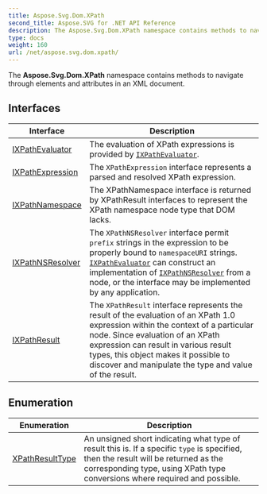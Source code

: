```yaml
---
title: Aspose.Svg.Dom.XPath
second_title: Aspose.SVG for .NET API Reference
description: The Aspose.Svg.Dom.XPath namespace contains methods to navigate through elements and attributes in an XML document
type: docs
weight: 160
url: /net/aspose.svg.dom.xpath/
---
```

The **Aspose.Svg.Dom.XPath** namespace contains methods to navigate through elements and attributes in an XML document.

## Interfaces

| Interface | Description |
| --- | --- |
| [IXPathEvaluator](./ixpathevaluator/) | The evaluation of XPath expressions is provided by [`IXPathEvaluator`](../aspose.svg.dom.xpath/ixpathevaluator/). |
| [IXPathExpression](./ixpathexpression/) | The `XPathExpression` interface represents a parsed and resolved XPath expression. |
| [IXPathNamespace](./ixpathnamespace/) | The XPathNamespace interface is returned by XPathResult interfaces to represent the XPath namespace node type that DOM lacks. |
| [IXPathNSResolver](./ixpathnsresolver/) | The `XPathNSResolver` interface permit `prefix` strings in the expression to be properly bound to `namespaceURI` strings. [`IXPathEvaluator`](../aspose.svg.dom.xpath/ixpathevaluator/) can construct an implementation of [`IXPathNSResolver`](../aspose.svg.dom.xpath/ixpathnsresolver/) from a node, or the interface may be implemented by any application. |
| [IXPathResult](./ixpathresult/) | The `XPathResult` interface represents the result of the evaluation of an XPath 1.0 expression within the context of a particular node. Since evaluation of an XPath expression can result in various result types, this object makes it possible to discover and manipulate the type and value of the result. |
## Enumeration

| Enumeration | Description |
| --- | --- |
| [XPathResultType](./xpathresulttype/) | An unsigned short indicating what type of result this is. If a specific `type` is specified, then the result will be returned as the corresponding type, using XPath type conversions where required and possible. |
